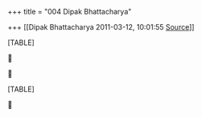 +++
title = "004 Dipak Bhattacharya"

+++
[[Dipak Bhattacharya	2011-03-12, 10:01:55 [Source](https://groups.google.com/g/bvparishat/c/PHckxYoCAvA)]]



[TABLE]





[TABLE]



